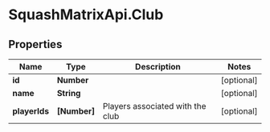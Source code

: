 # SquashMatrixApi.Club

## Properties
Name | Type | Description | Notes
------------ | ------------- | ------------- | -------------
**id** | **Number** |  | [optional] 
**name** | **String** |  | [optional] 
**playerIds** | **[Number]** | Players associated with the club | [optional] 


